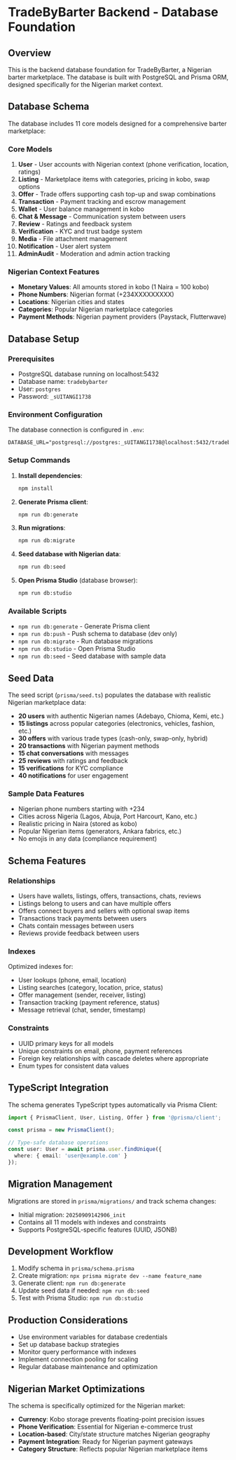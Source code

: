 # TradeByBarter Backend - Database Foundation

## Overview

This is the backend database foundation for TradeByBarter, a Nigerian barter marketplace. The database is built with PostgreSQL and Prisma ORM, designed specifically for the Nigerian market context.

## Database Schema

The database includes 11 core models designed for a comprehensive barter marketplace:

### Core Models

1. **User** - User accounts with Nigerian context (phone verification, location, ratings)
2. **Listing** - Marketplace items with categories, pricing in kobo, swap options
3. **Offer** - Trade offers supporting cash top-up and swap combinations
4. **Transaction** - Payment tracking and escrow management
5. **Wallet** - User balance management in kobo
6. **Chat & Message** - Communication system between users
7. **Review** - Ratings and feedback system
8. **Verification** - KYC and trust badge system
9. **Media** - File attachment management
10. **Notification** - User alert system
11. **AdminAudit** - Moderation and admin action tracking

### Nigerian Context Features

- **Monetary Values**: All amounts stored in kobo (1 Naira = 100 kobo)
- **Phone Numbers**: Nigerian format (+234XXXXXXXXX)
- **Locations**: Nigerian cities and states
- **Categories**: Popular Nigerian marketplace categories
- **Payment Methods**: Nigerian payment providers (Paystack, Flutterwave)

## Database Setup

### Prerequisites

- PostgreSQL database running on localhost:5432
- Database name: `tradebybarter`
- User: `postgres`
- Password: `_sUITANGI1738`

### Environment Configuration

The database connection is configured in `.env`:

```env
DATABASE_URL="postgresql://postgres:_sUITANGI1738@localhost:5432/tradebybarter"
```

### Setup Commands

1. **Install dependencies**:
   ```bash
   npm install
   ```

2. **Generate Prisma client**:
   ```bash
   npm run db:generate
   ```

3. **Run migrations**:
   ```bash
   npm run db:migrate
   ```

4. **Seed database with Nigerian data**:
   ```bash
   npm run db:seed
   ```

5. **Open Prisma Studio** (database browser):
   ```bash
   npm run db:studio
   ```

### Available Scripts

- `npm run db:generate` - Generate Prisma client
- `npm run db:push` - Push schema to database (dev only)
- `npm run db:migrate` - Run database migrations
- `npm run db:studio` - Open Prisma Studio
- `npm run db:seed` - Seed database with sample data

## Seed Data

The seed script (`prisma/seed.ts`) populates the database with realistic Nigerian marketplace data:

- **20 users** with authentic Nigerian names (Adebayo, Chioma, Kemi, etc.)
- **15 listings** across popular categories (electronics, vehicles, fashion, etc.)
- **30 offers** with various trade types (cash-only, swap-only, hybrid)
- **20 transactions** with Nigerian payment methods
- **15 chat conversations** with messages
- **25 reviews** with ratings and feedback
- **15 verifications** for KYC compliance
- **40 notifications** for user engagement

### Sample Data Features

- Nigerian phone numbers starting with +234
- Cities across Nigeria (Lagos, Abuja, Port Harcourt, Kano, etc.)
- Realistic pricing in Naira (stored as kobo)
- Popular Nigerian items (generators, Ankara fabrics, etc.)
- No emojis in any data (compliance requirement)

## Schema Features

### Relationships

- Users have wallets, listings, offers, transactions, chats, reviews
- Listings belong to users and can have multiple offers
- Offers connect buyers and sellers with optional swap items
- Transactions track payments between users
- Chats contain messages between users
- Reviews provide feedback between users

### Indexes

Optimized indexes for:
- User lookups (phone, email, location)
- Listing searches (category, location, price, status)
- Offer management (sender, receiver, listing)
- Transaction tracking (payment reference, status)
- Message retrieval (chat, sender, timestamp)

### Constraints

- UUID primary keys for all models
- Unique constraints on email, phone, payment references
- Foreign key relationships with cascade deletes where appropriate
- Enum types for consistent data values

## TypeScript Integration

The schema generates TypeScript types automatically via Prisma Client:

```typescript
import { PrismaClient, User, Listing, Offer } from '@prisma/client';

const prisma = new PrismaClient();

// Type-safe database operations
const user: User = await prisma.user.findUnique({
  where: { email: 'user@example.com' }
});
```

## Migration Management

Migrations are stored in `prisma/migrations/` and track schema changes:

- Initial migration: `20250909142906_init`
- Contains all 11 models with indexes and constraints
- Supports PostgreSQL-specific features (UUID, JSONB)

## Development Workflow

1. Modify schema in `prisma/schema.prisma`
2. Create migration: `npx prisma migrate dev --name feature_name`
3. Generate client: `npm run db:generate`
4. Update seed data if needed: `npm run db:seed`
5. Test with Prisma Studio: `npm run db:studio`

## Production Considerations

- Use environment variables for database credentials
- Set up database backup strategies
- Monitor query performance with indexes
- Implement connection pooling for scaling
- Regular database maintenance and optimization

## Nigerian Market Optimizations

The schema is specifically optimized for the Nigerian market:

- **Currency**: Kobo storage prevents floating-point precision issues
- **Phone Verification**: Essential for Nigerian e-commerce trust
- **Location-based**: City/state structure matches Nigerian geography
- **Payment Integration**: Ready for Nigerian payment gateways
- **Category Structure**: Reflects popular Nigerian marketplace items
